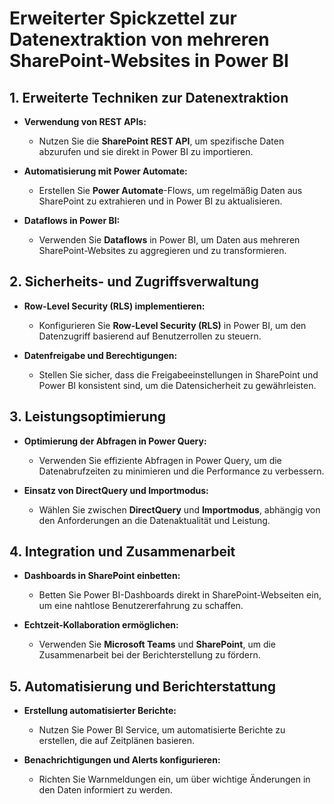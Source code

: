 # Erweiterter Spickzettel zur Datenextraktion von mehreren SharePoint-Websites in Power BI



## 1. Erweiterte Techniken zur Datenextraktion

- **Verwendung von REST APIs:**
  - Nutzen Sie die **SharePoint REST API**, um spezifische Daten abzurufen und sie direkt in Power BI zu importieren.

- **Automatisierung mit Power Automate:**
  - Erstellen Sie **Power Automate**-Flows, um regelmäßig Daten aus SharePoint zu extrahieren und in Power BI zu aktualisieren.

- **Dataflows in Power BI:**
  - Verwenden Sie **Dataflows** in Power BI, um Daten aus mehreren SharePoint-Websites zu aggregieren und zu transformieren.

## 2. Sicherheits- und Zugriffsverwaltung

- **Row-Level Security (RLS) implementieren:**
  - Konfigurieren Sie **Row-Level Security (RLS)** in Power BI, um den Datenzugriff basierend auf Benutzerrollen zu steuern.

- **Datenfreigabe und Berechtigungen:**
  - Stellen Sie sicher, dass die Freigabeeinstellungen in SharePoint und Power BI konsistent sind, um die Datensicherheit zu gewährleisten.

## 3. Leistungsoptimierung

- **Optimierung der Abfragen in Power Query:**
  - Verwenden Sie effiziente Abfragen in Power Query, um die Datenabrufzeiten zu minimieren und die Performance zu verbessern.

- **Einsatz von DirectQuery und Importmodus:**
  - Wählen Sie zwischen **DirectQuery** und **Importmodus**, abhängig von den Anforderungen an die Datenaktualität und Leistung.

## 4. Integration und Zusammenarbeit

- **Dashboards in SharePoint einbetten:**
  - Betten Sie Power BI-Dashboards direkt in SharePoint-Webseiten ein, um eine nahtlose Benutzererfahrung zu schaffen.

- **Echtzeit-Kollaboration ermöglichen:**
  - Verwenden Sie **Microsoft Teams** und **SharePoint**, um die Zusammenarbeit bei der Berichterstellung zu fördern.

## 5. Automatisierung und Berichterstattung

- **Erstellung automatisierter Berichte:**
  - Nutzen Sie Power BI Service, um automatisierte Berichte zu erstellen, die auf Zeitplänen basieren.

- **Benachrichtigungen und Alerts konfigurieren:**
  - Richten Sie Warnmeldungen ein, um über wichtige Änderungen in den Daten informiert zu werden.
